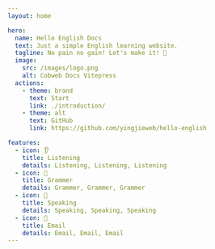 ```yaml
---
layout: home

hero:
  name: Hello English Docs
  text: Just a simple English learning website.
  tagline: No pain no gain! Let's make it! 🚀
  image:
    src: /images/logo.png
    alt: Cobweb Docs Vitepress
  actions:
    - theme: brand
      text: Start
      link: ./introduction/
    - theme: alt
      text: GitHub
      link: https://github.com/yingjieweb/hello-english

features:
  - icon: 👂
    title: Listening
    details: Listening, Listening, Listening
  - icon: 📖
    title: Grammer
    details: Grammer, Grammer, Grammer
  - icon: 💬
    title: Speaking
    details: Speaking, Speaking, Speaking
  - icon: 🧱
    title: Email
    details: Email, Email, Email
---
```


<style>
  :root {
    --vp-home-hero-name-color: transparent;
    --vp-home-hero-name-background: -webkit-linear-gradient(120deg, #bd34fe, #41d1ff);
  }
</style>
